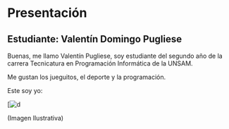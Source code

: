 # Presentación


## Estudiante: Valentín Domingo Pugliese



Buenas, me llamo Valentín Pugliese, soy estudiante del segundo año de la carrera Tecnicatura en Programación Informática de la UNSAM.

Me gustan los jueguitos, el deporte y la programación.

Este soy yo:

[![d](https://images7.memedroid.com/images/UPLOADED928/61eaa2fcc21dc.jpeg)

(Imagen Ilustrativa)



